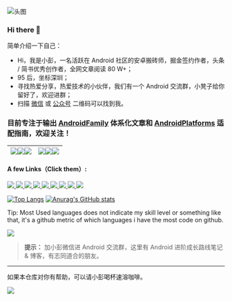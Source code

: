 
![头图](https://github.com/pengxurui/Android-NoteBook/raw/master/images/船底座星云.jpg)

### Hi there 👋

简单介绍一下自己：
- Hi，我是小彭，一名活跃在 Android 社区的安卓搬砖师，掘金签约作者，头条 / 简书优秀创作者，全网文章阅读 80 W+；
- 95 后，坐标深圳；
- 寻找热爱分享，热爱技术的小伙伴，我们有一个 Android 交流群，小凳子给你留好了，欢迎进群；
- 扫描 [微信](https://github.com/pengxurui/Android-NoteBook/raw/master/images/个人微信.jpeg) 或 [公众号](https://github.com/pengxurui/Android-NoteBook/raw/master/images/搜一搜公众号.png) 二维码可以找到我。

### 目前专注于输出 [AndroidFamily](https://github.com/pengxurui/AndroidFamily) 体系化文章和 [AndroidPlatforms](https://github.com/pengxurui/AndroidPlatforms) 适配指南，欢迎关注！

[![](https://github-readme-juejin-recent-article-flywith24.vercel.app/juejin/1063982987230392/0?width=550)](https://github-readme-juejin-recent-article-flywith24.vercel.app/juejin/1063982987230392/0)[![](https://github-readme-juejin-recent-article-flywith24.vercel.app/juejin/1063982987230392/1?width=550)](https://github-readme-juejin-recent-article-flywith24.vercel.app/juejin/1063982987230392/1)[![](https://github-readme-juejin-recent-article-flywith24.vercel.app/juejin/1063982987230392/2?width=550)](https://github-readme-juejin-recent-article-flywith24.vercel.app/juejin/1063982987230392/2) | [![](https://github-readme-juejin-recent-article-flywith24.vercel.app/juejin/1063982987230392/3?width=550)](https://github-readme-juejin-recent-article-flywith24.vercel.app/juejin/1063982987230392/3)[![](https://github-readme-juejin-recent-article-flywith24.vercel.app/juejin/1063982987230392/4?width=550)](https://github-readme-juejin-recent-article-flywith24.vercel.app/juejin/1063982987230392/4)[![](https://github-readme-juejin-recent-article-flywith24.vercel.app/juejin/1063982987230392/5?width=550)](https://github-readme-juejin-recent-article-flywith24.vercel.app/juejin/1063982987230392/5)
---|---

#### A few Links（Click them）:

<p align='left'>
  <a href="https://www.github.com/pengxurui" target="_blank">
    <img src="https://img.shields.io/badge/作者-@小彭-brightgreen.svg?style=flat&logo=GitHub">
  </a>
  <a href="https://github.com/pengxurui/Android-NoteBook/raw/master/images/搜一搜公众号.png" target="_blank">
    <img src="https://img.shields.io/badge/公众号-彭旭锐-brightgreen.svg?style=flat&logo=WeChat">
  </a>
  <a href="https://juejin.cn/user/1063982987230392" target="_blank">
    <img src="https://img.shields.io/badge/🔥%20juejin-掘金-blue.svg?style=flat">
  </a>
  <a href="https://www.zhihu.com/people/pengxurui" target="_blank">
    <img src="https://img.shields.io/badge/zhihu-知乎-informational.svg?style=flat&logo=Zhihu">
  </a>
  <a href="https://www.toutiao.com/c/user/token/MS4wLjABAAAAbY-k9r66YVymjlqMaaGZJO67hCNYaNGa7PCoisQYmR4" target="_blank">
    <img src="https://img.shields.io/badge/toutiao-头条-red.svg?style=flat">
  </a>
  <a href="https://www.cnblogs.com/pengxurui/" target="_blank">
    <img src="https://img.shields.io/badge/cnblogs-博客园-green.svg?style=flat">
  </a>
  <a href="https://blog.csdn.net/pengxurui?spm=1000.2115.3001.5343" target="_blank">
    <img src="https://img.shields.io/badge/csdn-CSDN-9cf.svg?style=flat">
  </a>
  <a href="" target="_blank">
    <img src="https://img.shields.io/badge/jianshu-简书-orange.svg?style=flat">
  </a>
  <a href="https://www.github.com/pengxurui" target="_blank">
    <img src="https://komarev.com/ghpvc/?username=pengxurui&style=flat&label=Views">
  </a>
</p>

[![Top Langs](https://github-readme-stats.vercel.app/api/top-langs/?username=pengxurui)](https://github.com/anuraghazra/github-readme-stats) [![Anurag's GitHub stats](https://github-readme-stats.vercel.app/api?username=pengxurui&count_private=true&show_icons=true&theme=clam)](https://github.com/anuraghazra/github-readme-stats) 

Tip: Most Used languages does not indicate my skill level or something like that, it's a github metric of which languages i have the most code on github.

<p align='left'>
  <a href="https://juejin.cn/user/1063982987230392" target="_blank">
    <img src="https://github.com/pengxurui/AndroidFamily/blob/master/images/%E7%AD%BE%E7%BA%A6%E6%B5%B7%E6%8A%A5.jpeg">
  </a>
</p>


> **提示：** 加小彭微信进 Android 交流群，这里有 Android 进阶成长路线笔记 & 博客，有志同道合的朋友。

---

如果本仓库对你有帮助，可以请小彭喝杯速溶咖啡。

![](https://github.com/pengxurui/AndroidFamily/blob/master/images/%E8%AF%B7%E5%B0%8F%E5%BD%AD%E5%96%9D%E6%9D%AF%E9%80%9F%E6%BA%B6%E5%92%96%E5%95%A1.png)

<!--
**pengxurui/pengxurui** is a ✨ _special_ ✨ repository because its `README.md` (this file) appears on your GitHub profile.

Here are some ideas to get you started:

- 🔭 I’m currently working on ...
- 🌱 I’m currently learning ...
- 👯 I’m looking to collaborate on ...
- 🤔 I’m looking for help with ...
- 💬 Ask me about ...
- 📫 How to reach me: ...
- 😄 Pronouns: ...
- ⚡ Fun fact: ...
-->
